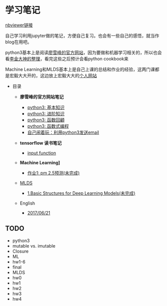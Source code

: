 # 学习笔记

[nbviewer链接](http://nbviewer.jupyter.org/github/ymy1248/python_notes/blob/master/index.ipynb)

自己学习利用jupyter做的笔记，方便自己复习。也会有一些自己的感悟，就当作blog在用吧。

python3基本上是阅读[廖雪峰的官方网站](http://www.liaoxuefeng.com/wiki/0014316089557264a6b348958f449949df42a6d3a2e542c000)，因为要做和机器学习相关的，所以也会看[李金大神的整理](http://nbviewer.jupyter.org/github/lijin-THU/notes-python/blob/master/index.ipynb)，看完这些之后预计会看python cookbook来

Machine Learning和MLDS基本上是自己上课的总结和作业的经验，这两门课都是宏毅大大开的，这边放上宏毅大大的[个人网站](http://speech.ee.ntu.edu.tw/~tlkagk/courses.html)

* 目录
  * **廖雪峰的官方网站笔记**
    * [python3: 基本知识](python3/python_1.ipynb)
    * [python3: 进阶知识](python3/python_2.ipynb)
    * [python3: 函数回顧](python3/python_4.ipynb)
    * [python3: 函数式编程](python3/python_3.ipynb)
    * [自己闹着玩：利用python3发送email](python3/4Fun_send_email.ipynb)
  * **tensorflow 读书笔记**
    * [input function](http://localhost:8888/notebooks/tensorflow/input%20function.ipynb)
   
  * **Machine Learning]**
    * [作业1: pm 2.5预测(未完成)](ML/ML_homework_1.ipynb)
   
  * [MLDS](MLDS/overview.ipynb)
    * [1.Basic Structures for Deep Learning Models(未完成)](MLDS/MLDS1.ipynb)
  * English
    * [2017/06/21](English/6_21.ipynb)

## TODO 
* python3
 * mutable vs. imutable
 * Closure
* ML
 * hw1-6
 * final
* MLDS 
 * hw0
 * hw1
 * hw2
 * hw3
 * hw4
